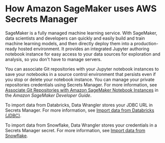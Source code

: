 # How Amazon SageMaker uses AWS Secrets Manager<a name="integrating-sagemaker"></a>

SageMaker is a fully managed machine learning service\. With SageMaker, data scientists and developers can quickly and easily build and train machine learning models, and then directly deploy them into a production\-ready hosted environment\. It provides an integrated Jupyter authoring notebook instance for easy access to your data sources for exploration and analysis, so you don't have to manage servers\. 

You can associate Git repositories with your Jupyter notebook instances to save your notebooks in a source control environment that persists even if you stop or delete your notebook instance\. You can manage your private repositories credentials using Secrets Manager\. For more information, see [Associate Git Repositories with Amazon SageMaker Notebook Instances](https://docs.aws.amazon.com/sagemaker/latest/dg/nbi-git-repo.html) in the *Amazon SageMaker Developer Guide*\.

To import data from Databricks, Data Wrangler stores your JDBC URL in Secrets Manager\. For more information, see [Import data from Databricks \(JDBC\)](https://docs.aws.amazon.com/sagemaker/latest/dg/data-wrangler-import.html#data-wrangler-databricks)\.

To import data from Snowflake, Data Wrangler stores your credentials in a Secrets Manager secret\. For more information, see [Import data from Snowflake](https://docs.aws.amazon.com/sagemaker/latest/dg/data-wrangler-import.html#data-wrangler-snowflake)\.